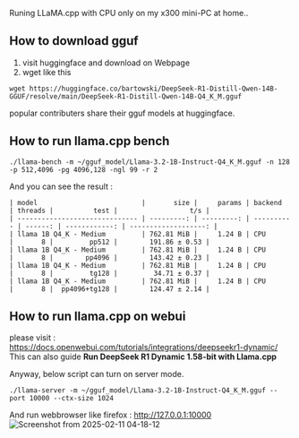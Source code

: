 

Runing LLaMA.cpp with CPU only on my x300 mini-PC at home..

 
## How to download gguf

1. visit huggingface and download on Webpage 
2. wget like this
```
wget https://huggingface.co/bartowski/DeepSeek-R1-Distill-Qwen-14B-GGUF/resolve/main/DeepSeek-R1-Distill-Qwen-14B-Q4_K_M.gguf
```
popular contributers share their gguf models at huggingface.

  
## How to run llama.cpp bench
```
./llama-bench -m ~/gguf_model/Llama-3.2-1B-Instruct-Q4_K_M.gguf -n 128 -p 512,4096 -pg 4096,128 -ngl 99 -r 2
```

And you can see the result : 
```
| model                          |       size |     params | backend    | threads |          test |                  t/s |
| ------------------------------ | ---------: | ---------: | ---------- | ------: | ------------: | -------------------: |
| llama 1B Q4_K - Medium         | 762.81 MiB |     1.24 B | CPU        |       8 |         pp512 |        191.86 ± 0.53 |
| llama 1B Q4_K - Medium         | 762.81 MiB |     1.24 B | CPU        |       8 |        pp4096 |        143.42 ± 0.23 |
| llama 1B Q4_K - Medium         | 762.81 MiB |     1.24 B | CPU        |       8 |         tg128 |         34.71 ± 0.37 |
| llama 1B Q4_K - Medium         | 762.81 MiB |     1.24 B | CPU        |       8 |  pp4096+tg128 |        124.47 ± 2.14 |
```


## How to run llama.cpp on webui

please visit : 
https://docs.openwebui.com/tutorials/integrations/deepseekr1-dynamic/  
This can also guide **Run DeepSeek R1 Dynamic 1.58-bit with Llama.cpp**

Anyway, below script can turn on server mode.
```
./llama-server -m ~/gguf_model/Llama-3.2-1B-Instruct-Q4_K_M.gguf --port 10000 --ctx-size 1024
```
And run webbrowser like firefox :  http://127.0.0.1:10000
![Screenshot from 2025-02-11 04-18-12](https://github.com/user-attachments/assets/c3ca3b87-287e-4400-a38b-59adce68630b)
